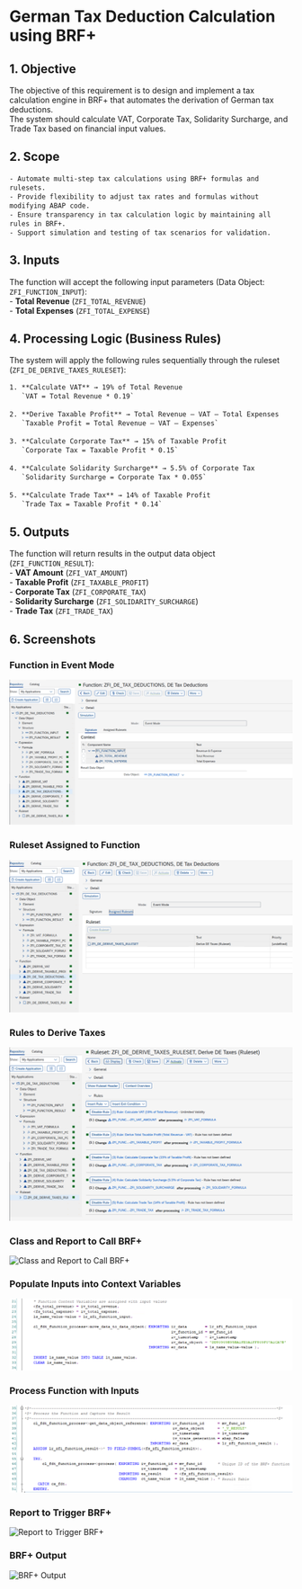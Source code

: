 # German Tax Deduction Calculation using BRF+

## 1. Objective  
The objective of this requirement is to design and implement a tax calculation engine in BRF+ that automates the derivation of German tax deductions.  
The system should calculate VAT, Corporate Tax, Solidarity Surcharge, and Trade Tax based on financial input values.  

## 2. Scope  
    - Automate multi-step tax calculations using BRF+ formulas and rulesets.  
    - Provide flexibility to adjust tax rates and formulas without modifying ABAP code.  
    - Ensure transparency in tax calculation logic by maintaining all rules in BRF+.  
    - Support simulation and testing of tax scenarios for validation.  

## 3. Inputs  
The function will accept the following input parameters (Data Object: `ZFI_FUNCTION_INPUT`):  
    - **Total Revenue** (`ZFI_TOTAL_REVENUE`)  
    - **Total Expenses** (`ZFI_TOTAL_EXPENSE`)  

## 4. Processing Logic (Business Rules)  
The system will apply the following rules sequentially through the ruleset (`ZFI_DE_DERIVE_TAXES_RULESET`):  

    1. **Calculate VAT** → 19% of Total Revenue  
       `VAT = Total Revenue * 0.19`  
    
    2. **Derive Taxable Profit** → Total Revenue – VAT – Total Expenses  
       `Taxable Profit = Total Revenue – VAT – Expenses`  
    
    3. **Calculate Corporate Tax** → 15% of Taxable Profit  
       `Corporate Tax = Taxable Profit * 0.15`  
    
    4. **Calculate Solidarity Surcharge** → 5.5% of Corporate Tax  
       `Solidarity Surcharge = Corporate Tax * 0.055`  
    
    5. **Calculate Trade Tax** → 14% of Taxable Profit  
       `Trade Tax = Taxable Profit * 0.14`  

## 5. Outputs  
The function will return results in the output data object (`ZFI_FUNCTION_RESULT`):  
    - **VAT Amount** (`ZFI_VAT_AMOUNT`)  
    - **Taxable Profit** (`ZFI_TAXABLE_PROFIT`)  
    - **Corporate Tax** (`ZFI_CORPORATE_TAX`)  
    - **Solidarity Surcharge** (`ZFI_SOLIDARITY_SURCHARGE`)  
    - **Trade Tax** (`ZFI_TRADE_TAX`)  

## 6. Screenshots  

### Function in Event Mode  
![Function in Event Mode](images/1_Function_in_event_mode.png)  

### Ruleset Assigned to Function  
![Ruleset Assigned to Function](images/2_Ruleset_assigned_to_function.png)  

### Rules to Derive Taxes  
![Rules to Derive Taxes](images/3_Rules_to_derive_taxes.png)  

### Class and Report to Call BRF+  
![Class and Report to Call BRF+](images/4_Class_and_report_to_call_BRF.png)  

### Populate Inputs into Context Variables  
![Populate Inputs into Context Variables](images/5_Populate_inputs_into_context_variables.png)  

### Process Function with Inputs  
![Process Function with Inputs](images/6_Process_function_with_inputs.png)  

### Report to Trigger BRF+  
![Report to Trigger BRF+](images/7_Report_to_trigger_BRF.png)  

### BRF+ Output  
![BRF+ Output](images/8_BRF_Output.png)  


